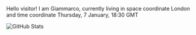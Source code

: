 Hello visitor! I am Giammarco, currently living in space coordinate London and time coordinate Thursday, 7 January, 18:30 GMT

![GitHub Stats](https://github-readme-stats.vercel.app/api?username=grcasanova)
